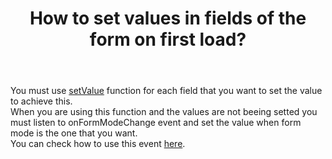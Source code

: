 ---
layout: single
title: "How to set values in fields of the form on first load?"
body: "
You must use <a href='../components/input/overview/api#methods'>setValue</a> function for each field that you want to set the value to achieve this.<br/>
When you are using this function and the values are not beeing setted you must listen to onFormModeChange event and set the value when form mode is the one that you want.<br/>
You can check how to use this event <a href='../components/form/#modes'>here</a>.
"
---